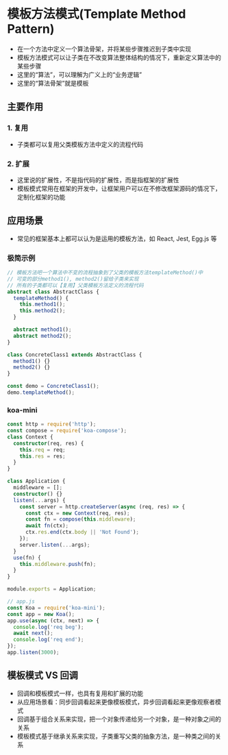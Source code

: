 # 模板方法模式(Template Method Pattern)

- 在一个方法中定义一个算法骨架，并将某些步骤推迟到子类中实现
- 模板方法模式可以让子类在不改变算法整体结构的情况下，重新定义算法中的某些步骤
- 这里的“算法”，可以理解为广义上的“业务逻辑”
- 这里的“算法骨架”就是模板

## 主要作用

### 1. 复用

- 子类都可以复用父类模板方法中定义的流程代码

### 2. 扩展

- 这里说的扩展性，不是指代码的扩展性，而是指框架的扩展性
- 模板模式常用在框架的开发中，让框架用户可以在不修改框架源码的情况下，定制化框架的功能

## 应用场景

- 常见的框架基本上都可以认为是运用的模板方法，如 React, Jest, Egg.js 等

### 极简示例

```ts
// 模板方法吧一个算法中不变的流程抽象到了父类的模板方法templateMethod()中
// 可变的部分method1(), method2()留给子类来实现
// 所有的子类都可以【复用】父类模板方法定义的流程代码
abstract class AbstractClass {
  templateMethod() {
    this.method1();
    this.method2();
  }

  abstract method1();
  abstract method2();
}

class ConcreteClass1 extends AbstractClass {
  method1() {}
  method2() {}
}

const demo = ConcreteClass1();
demo.templateMethod();
```

### koa-mini

```ts
const http = require('http');
const compose = require('koa-compose');
class Context {
  constructor(req, res) {
    this.req = req;
    this.res = res;
  }
}

class Application {
  middleware = [];
  constructor() {}
  listen(...args) {
    const server = http.createServer(async (req, res) => {
      const ctx = new Context(req, res);
      const fn = compose(this.middleware);
      await fn(ctx);
      ctx.res.end(ctx.body || 'Not Found');
    });
    server.listen(...args);
  }
  use(fn) {
    this.middleware.push(fn);
  }
}

module.exports = Application;

// app.js
const Koa = require('koa-mini');
const app = new Koa();
app.use(async (ctx, next) => {
  console.log('req beg');
  await next();
  console.log('req end');
});
app.listen(3000);
```

## 模板模式 VS 回调

- 回调和模板模式一样，也具有复用和扩展的功能
- 从应用场景看：同步回调看起来更像模板模式，异步回调看起来更像观察者模式
- 回调基于组合关系来实现，把一个对象传递给另一个对象，是一种对象之间的关系
- 模板模式基于继承关系来实现，子类重写父类的抽象方法，是一种类之间的关系
